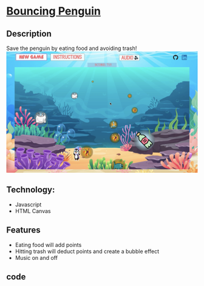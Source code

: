 # [Bouncing Penguin](https://anyqx.github.io/bouncing-penguin/)

## Description
Save the penguin by eating food and avoiding trash!
![Project-pic](/assets/images/project_pic.png)

## Technology:
* Javascript
* HTML Canvas

## Features
* Eating food will add points
* Hitting trash will deduct points and create a bubble effect
* Music on and off

## code 
